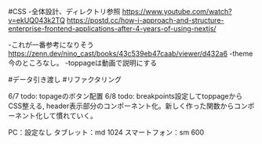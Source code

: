 #CSS
-全体設計、ディレクトリ参照
https://www.youtube.com/watch?v=ekUQ043k2TQ
https://postd.cc/how-i-approach-and-structure-enterprise-frontend-applications-after-4-years-of-using-nextjs/

-これが一番参考になりそう
https://zenn.dev/nino_cast/books/43c539eb47caab/viewer/d432a6
-theme今のところなし。
-toppageは動画で説明にする

#データ引き渡し
#リファクタリング

6/7 todo: topageのボタン配置
6/8 todo: breakpoints設定してtoppageからCSS整える, header表示部分のコンポーネント化。新しく作った関数からコンポーネント化して慣れていく。

PC：設定なし
タブレット：md 1024
スマートフォン：sm 600